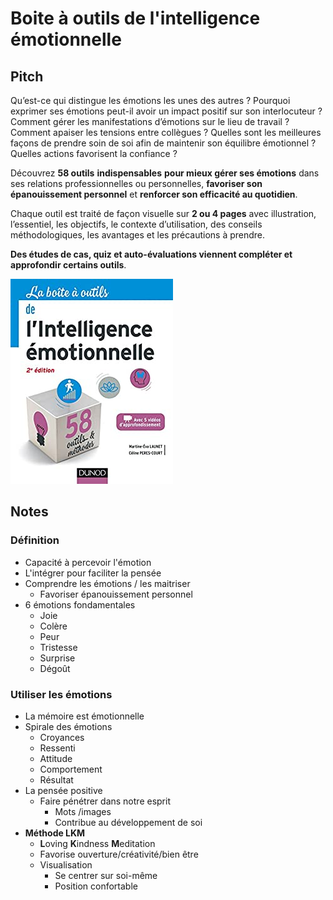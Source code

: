 # Boite à outils de l'intelligence émotionnelle

## Pitch

Qu’est-ce qui distingue les émotions les unes des autres  ? Pourquoi exprimer ses émotions peut-il avoir un impact positif sur son interlocuteur  ? Comment gérer les manifestations d’émotions sur le lieu de travail  ? Comment apaiser les tensions entre collègues  ? Quelles sont les meilleures façons de prendre soin de soi afin de maintenir son équilibre émotionnel  ? Quelles actions favorisent la confiance  ?  
   
Découvrez **58 outils** **indispensables** **pour mieux gérer ses émotions** dans ses relations professionnelles ou personnelles, **favoriser son épanouissement personnel** et **renforcer son efficacité au quotidien**.  
   
Chaque outil est traité de façon visuelle sur **2 ou 4 pages** avec illustration, l’essentiel, les objectifs, le contexte d’utilisation, des conseils méthodologiques, les avantages et les précautions à prendre.  
   
**Des études de cas, quiz et auto-évaluations viennent compléter et approfondir certains outils**.

![](../../../.gitbook/assets/image%20%28120%29.png)

## Notes

### Définition

* Capacité à percevoir l'émotion
* L'intégrer pour faciliter la pensée
* Comprendre les émotions / les maitriser
  * Favoriser épanouissement personnel
* 6 émotions fondamentales
  * Joie
  * Colère
  * Peur
  * Tristesse
  * Surprise
  * Dégoût

### Utiliser les émotions

* La mémoire est émotionnelle
* Spirale des émotions
  * Croyances
  * Ressenti
  * Attitude
  * Comportement
  * Résultat
* La pensée positive
  * Faire pénétrer dans notre esprit
    * Mots /images
    * Contribue au développement de soi
* **Méthode LKM**
  * **L**oving **K**indness **M**editation
  * Favorise ouverture/créativité/bien être
  * Visualisation
    * Se centrer sur soi-même
    * Position confortable

